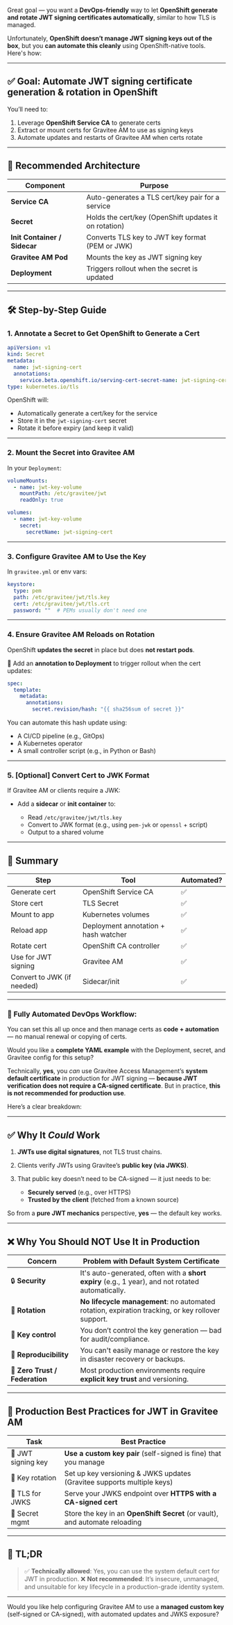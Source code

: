 Great goal — you want a **DevOps-friendly** way to let **OpenShift generate and rotate JWT signing certificates automatically**, similar to how TLS is managed.

Unfortunately, **OpenShift doesn’t manage JWT signing keys out of the box**, but you **can automate this cleanly** using OpenShift-native tools. Here's how:

---

## ✅ Goal: Automate JWT signing certificate generation & rotation in OpenShift

You’ll need to:

1. Leverage **OpenShift Service CA** to generate certs
2. Extract or mount certs for Gravitee AM to use as signing keys
3. Automate updates and restarts of Gravitee AM when certs rotate

---

## 🔧 Recommended Architecture

| Component                    | Purpose                                               |
| ---------------------------- | ----------------------------------------------------- |
| **Service CA**               | Auto-generates a TLS cert/key pair for a service      |
| **Secret**                   | Holds the cert/key (OpenShift updates it on rotation) |
| **Init Container / Sidecar** | Converts TLS key to JWT key format (PEM or JWK)       |
| **Gravitee AM Pod**          | Mounts the key as JWT signing key                     |
| **Deployment**               | Triggers rollout when the secret is updated           |

---

## 🛠️ Step-by-Step Guide

### 1. **Annotate a Secret to Get OpenShift to Generate a Cert**

```yaml
apiVersion: v1
kind: Secret
metadata:
  name: jwt-signing-cert
  annotations:
    service.beta.openshift.io/serving-cert-secret-name: jwt-signing-cert
type: kubernetes.io/tls
```

OpenShift will:

* Automatically generate a cert/key for the service
* Store it in the `jwt-signing-cert` secret
* Rotate it before expiry (and keep it valid)

---

### 2. **Mount the Secret into Gravitee AM**

In your `Deployment`:

```yaml
volumeMounts:
  - name: jwt-key-volume
    mountPath: /etc/gravitee/jwt
    readOnly: true

volumes:
  - name: jwt-key-volume
    secret:
      secretName: jwt-signing-cert
```

---

### 3. **Configure Gravitee AM to Use the Key**

In `gravitee.yml` or env vars:

```yaml
keystore:
  type: pem
  path: /etc/gravitee/jwt/tls.key
  cert: /etc/gravitee/jwt/tls.crt
  password: ""  # PEMs usually don't need one
```

---

### 4. **Ensure Gravitee AM Reloads on Rotation**

OpenShift **updates the secret** in place but does **not restart pods**.

🔁 Add an **annotation to Deployment** to trigger rollout when the cert updates:

```yaml
spec:
  template:
    metadata:
      annotations:
        secret.revision/hash: "{{ sha256sum of secret }}"
```

You can automate this hash update using:

* A CI/CD pipeline (e.g., GitOps)
* A Kubernetes operator
* A small controller script (e.g., in Python or Bash)

---

### 5. **\[Optional] Convert Cert to JWK Format**

If Gravitee AM or clients require a JWK:

* Add a **sidecar** or **init container** to:

  * Read `/etc/gravitee/jwt/tls.key`
  * Convert to JWK format (e.g., using `pem-jwk` or `openssl` + script)
  * Output to a shared volume

---

## 🧠 Summary

| Step                       | Tool                                 | Automated? |
| -------------------------- | ------------------------------------ | ---------- |
| Generate cert              | OpenShift Service CA                 | ✅          |
| Store cert                 | TLS Secret                           | ✅          |
| Mount to app               | Kubernetes volumes                   | ✅          |
| Reload app                 | Deployment annotation + hash watcher | ✅          |
| Rotate cert                | OpenShift CA controller              | ✅          |
| Use for JWT signing        | Gravitee AM                          | ✅          |
| Convert to JWK (if needed) | Sidecar/init                         | ✅          |

---

### 🔄 Fully Automated DevOps Workflow:

You can set this all up once and then manage certs as **code + automation** — no manual renewal or copying of certs.

Would you like a **complete YAML example** with the Deployment, secret, and Gravitee config for this setup?



Technically, **yes**, you *can* use Gravitee Access Management’s **system default certificate** in production for JWT signing — **because JWT verification does not require a CA-signed certificate**. But in practice, **this is not recommended for production use**.

Here’s a clear breakdown:

---

## ✅ Why It *Could* Work

1. **JWTs use digital signatures**, not TLS trust chains.
2. Clients verify JWTs using Gravitee’s **public key (via JWKS)**.
3. That public key doesn’t need to be CA-signed — it just needs to be:

   * **Securely served** (e.g., over HTTPS)
   * **Trusted by the client** (fetched from a known source)

So from a **pure JWT mechanics** perspective, **yes** — the default key works.

---

## ❌ Why You Should **NOT Use It in Production**

| Concern                        | Problem with Default System Certificate                                                           |
| ------------------------------ | ------------------------------------------------------------------------------------------------- |
| 🔒 **Security**                | It's auto-generated, often with a **short expiry** (e.g., 1 year), and not rotated automatically. |
| 🔁 **Rotation**                | **No lifecycle management**: no automated rotation, expiration tracking, or key rollover support. |
| 🔑 **Key control**             | You don’t control the key generation — bad for audit/compliance.                                  |
| 🔄 **Reproducibility**         | You can't easily manage or restore the key in disaster recovery or backups.                       |
| 🔐 **Zero Trust / Federation** | Most production environments require **explicit key trust** and versioning.                       |

---

## 🔐 Production Best Practices for JWT in Gravitee AM

| Task               | Best Practice                                                               |
| ------------------ | --------------------------------------------------------------------------- |
| 🔑 JWT signing key | **Use a custom key pair** (self-signed is fine) that you manage             |
| 🔄 Key rotation    | Set up key versioning & JWKS updates (Gravitee supports multiple keys)      |
| 📜 TLS for JWKS    | Serve your JWKS endpoint over **HTTPS with a CA-signed cert**               |
| 🔁 Secret mgmt     | Store the key in an **OpenShift Secret** (or vault), and automate reloading |

---

## 🧠 TL;DR

> ✅ **Technically allowed**: Yes, you can use the system default cert for JWT in production.
> ❌ **Not recommended**: It’s insecure, unmanaged, and unsuitable for key lifecycle in a production-grade identity system.

---

Would you like help configuring Gravitee AM to use a **managed custom key** (self-signed or CA-signed), with automated updates and JWKS exposure?

